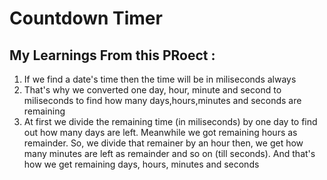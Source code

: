 # Countdown Timer

## My Learnings From this PRoect :
 1. If we find a date's time then the time will be in miliseconds always
 2. That's why we converted one day, hour, minute and second to miliseconds to find how many days,hours,minutes and seconds are remaining
 3. At first we divide the remaining time (in miliseconds) by one day to find out how many days are left.
 Meanwhile we got remaining hours as remainder. So, we divide that remainer by an hour then, we get how many minutes are left as remainder and so on (till seconds). And that's how we get remaining days, hours, minutes and seconds
 
